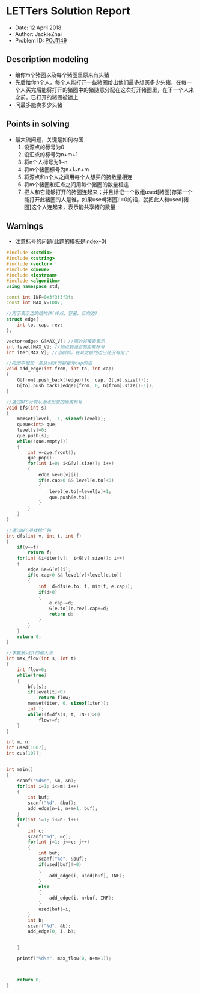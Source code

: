 # LETTers Solution Report

- Date: 12 April 2018
- Author: JackieZhai
- Problem ID: [POJ1149](http://poj.org/problem?id=1149)

## Description modeling

- 给你m个猪圈以及每个猪圈里原来有头猪
- 先后给你n个人，每个人能打开一些猪圈给出他们最多想买多少头猪，在每一个人买完后能将打开的猪圈中的猪随意分配在这次打开猪圈里，在下一个人来之前，已打开的猪圈被锁上
- 问最多能卖多少头猪

## Points in solving

- 最大流问题，关键是如何构图：
    1. 设源点的标号为0
    2. 设汇点的标号为n+m+1
    3. 将n个人标号为1~n
    4. 将m个猪圈标号为n+1~n+m
    5. 将源点和n个人之间用每个人想买的猪数量相连
    6. 将m个猪圈和汇点之间用每个猪圈的数量相连
    7. 把人和它能够打开的猪圈连起来；并且标记一个数组used[猪圈]存第一个能打开此猪圈的人是谁，如果used[猪圈]!=0的话，就把此人和used[猪圈]这个人连起来，表示能共享猪的数量

## Warnings

- 注意标号的问题(此题的模板是index-0)

```c++
#include <cstdio>
#include <cstring>
#include <vector>
#include <queue>
#include <iostream>
#include <algorithm>
using namespace std;

const int INF=0x3f3f3f3f;
const int MAX_V=1007;

//用于表示边的结构体(终点、容量、反向边)
struct edge{
    int to, cap, rev;
};

vector<edge> G[MAX_V]; //图的邻接表表示
int level[MAX_V]; //顶点到源点的距离标号
int iter[MAX_V]; //当前弧，在其之前的边已经没有用了

//向图中增加一条从s到t的容量为cap的边
void add_edge(int from, int to, int cap)
{
    G[from].push_back((edge){to, cap, G[to].size()});
    G[to].push_back((edge){from, 0, G[from].size()-1});
}

//通过BFS计算从源点出发的距离标号
void bfs(int s)
{
    memset(level, -1, sizeof(level));
    queue<int> que;
    level[s]=0;
    que.push(s);
    while(!que.empty())
    {
        int v=que.front();
        que.pop();
        for(int i=0; i<G[v].size(); i++)
        {
            edge &e=G[v][i];
            if(e.cap>0 && level[e.to]<0)
            {
                level[e.to]=level[v]+1;
                que.push(e.to);
            }
        }
    }
}

//通过DFS寻找增广路
int dfs(int v, int t, int f)
{
    if(v==t)
        return f;
    for(int &i=iter[v];  i<G[v].size(); i++)
    {
        edge &e=G[v][i];
        if(e.cap>0 && level[v]<level[e.to])
        {
            int  d=dfs(e.to, t, min(f, e.cap));
            if(d>0)
            {
                e.cap-=d;
                G[e.to][e.rev].cap+=d;
                return d;
            }
        }
    }
    return 0;
}

//求解从s到t的最大流
int max_flow(int s, int t)
{
    int flow=0;
    while(true)
    {
        bfs(s);
        if(level[t]<0)
            return flow;
        memset(iter, 0, sizeof(iter));
        int f;
        while((f=dfs(s, t, INF))>0)
            flow+=f;
    }
}

int m, n;
int used[1007];
int cus[107];


int main()
{
    scanf("%d%d", &m, &n);
    for(int i=1; i<=m; i++)
    {
        int buf;
        scanf("%d", &buf);
        add_edge(n+i, n+m+1, buf);
    }
    for(int i=1; i<=n; i++)
    {
        int c;
        scanf("%d", &c);
        for(int j=1; j<=c; j++)
        {
            int buf;
            scanf("%d", &buf);
            if(used[buf]!=0)
            {
                add_edge(i, used[buf], INF);
            }
            else
            {
                add_edge(i, n+buf, INF);
            }
            used[buf]=i;
        }
        int b;
        scanf("%d", &b);
        add_edge(0, i, b);


    }

    printf("%d\n", max_flow(0, n+m+1));



    return 0;
}
```